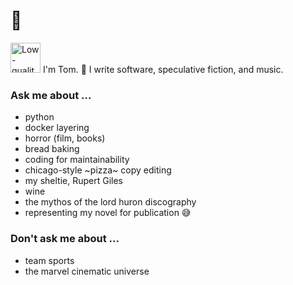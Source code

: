 # 🫥

<img src="https://user-images.githubusercontent.com/1092941/199336710-5b6eda82-5f17-406a-a5b9-e6ecb8d4844e.gif" height="48" width="48" alt="Low-quality gif of @tomthorogood flashing a peace sign wearing bright clothing in front of his guitars."> I'm Tom. 👋 I write software, speculative fiction, and music.

### Ask me about ...

- python
- docker layering
- horror (film, books)
- bread baking
- coding for maintainability
- chicago-style ~pizza~ copy editing
- my sheltie, Rupert Giles
- wine
- the mythos of the lord huron discography
- representing my novel for publication 😅

### Don't ask me about ...

- team sports
- the marvel cinematic universe
